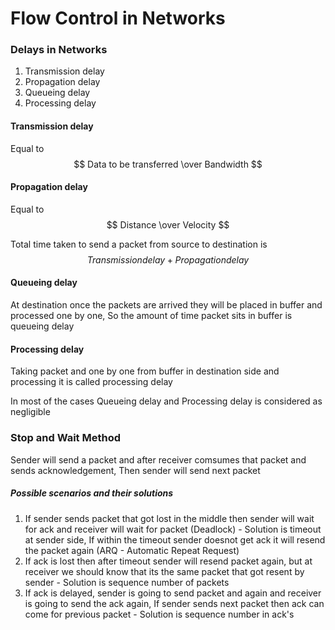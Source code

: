 # Flow Control in Networks

### Delays in Networks

1. Transmission delay
2. Propagation delay
3. Queueing delay
4. Processing delay

#### Transmission delay

Equal to $$ Data to be transferred \over Bandwidth $$

#### Propagation delay

Equal to $$ Distance \over Velocity $$

Total time taken to send a packet from source to destination is $$ Transmission delay + Propagation delay $$

#### Queueing delay

At destination once the packets are arrived they will be placed in buffer and processed one by one, So the amount of time packet sits in buffer is queueing delay

#### Processing delay

Taking packet and one by one from buffer in destination side and processing it is called processing delay

In most of the cases Queueing delay and Processing delay is considered as negligible

### Stop and Wait Method

Sender will send a packet and after receiver comsumes that packet and sends acknowledgement, Then sender will send next packet

##### Possible scenarios and their solutions

1. If sender sends packet that got lost in the middle then sender will wait for ack and receiver will wait for packet (Deadlock) - Solution is timeout at sender side, If within the timeout sender doesnot get ack it will resend the packet again (ARQ - Automatic Repeat Request)
2. If ack is lost then after timeout sender will resend packet again, but at receiver we should know that its the same packet that got resent by sender - Solution is sequence number of packets
3. If ack is delayed, sender is going to send packet and again and receiver is going to send the ack again, If sender sends next packet then ack can come for previous packet - Solution is sequence number in ack's
